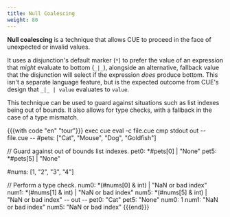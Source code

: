 ```yaml
---
title: Null Coalescing
weight: 80
---
```


**Null coalescing** is a technique that allows CUE to proceed in the face of
unexpected or invalid values.

It uses a disjunction's default marker (`*`) to prefer the value of an
expression that *might* evaluate to bottom (`_|_`),
alongside an alternative, fallback value that the disjunction will select if
the expression *does* produce bottom.
This isn't a separate language feature, but is the expected outcome from CUE's
design that `_|_ | value` evaluates to `value`.

This technique can be used to guard against situations such as list indexes
being out of bounds.
It also allows for type checks, with a fallback in the case of a type mismatch.

{{{with code "en" "tour"}}}
exec cue eval -c file.cue
cmp stdout out
-- file.cue --
#pets: ["Cat", "Mouse", "Dog", "Goldfish"]

// Guard against out of bounds list indexes.
pet0: *#pets[0] | "None"
pet5: *#pets[5] | "None"

#nums: [1, "2", "3", "4"]

// Perform a type check.
num0: *(#nums[0] & int) | "NaN or bad index"
num1: *(#nums[1] & int) | "NaN or bad index"
num5: *(#nums[5] & int) | "NaN or bad index"
-- out --
pet0: "Cat"
pet5: "None"
num0: 1
num1: "NaN or bad index"
num5: "NaN or bad index"
{{{end}}}
